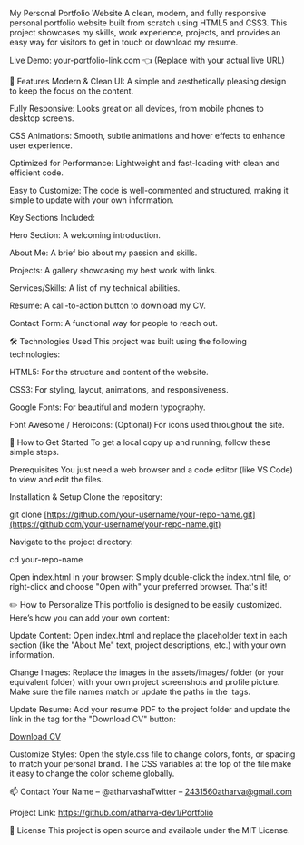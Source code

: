 My Personal Portfolio Website
A clean, modern, and fully responsive personal portfolio website built from scratch using HTML5 and CSS3. This project showcases my skills, work experience, projects, and provides an easy way for visitors to get in touch or download my resume.

Live Demo: your-portfolio-link.com 👈 (Replace with your actual live URL)

🌟 Features
Modern & Clean UI: A simple and aesthetically pleasing design to keep the focus on the content.

Fully Responsive: Looks great on all devices, from mobile phones to desktop screens.

CSS Animations: Smooth, subtle animations and hover effects to enhance user experience.

Optimized for Performance: Lightweight and fast-loading with clean and efficient code.

Easy to Customize: The code is well-commented and structured, making it simple to update with your own information.

Key Sections Included:

Hero Section: A welcoming introduction.

About Me: A brief bio about my passion and skills.

Projects: A gallery showcasing my best work with links.

Services/Skills: A list of my technical abilities.

Resume: A call-to-action button to download my CV.

Contact Form: A functional way for people to reach out.

🛠️ Technologies Used
This project was built using the following technologies:

HTML5: For the structure and content of the website.

CSS3: For styling, layout, animations, and responsiveness.

Google Fonts: For beautiful and modern typography.

Font Awesome / Heroicons: (Optional) For icons used throughout the site.

🚀 How to Get Started
To get a local copy up and running, follow these simple steps.

Prerequisites
You just need a web browser and a code editor (like VS Code) to view and edit the files.

Installation & Setup
Clone the repository:

git clone [https://github.com/your-username/your-repo-name.git](https://github.com/your-username/your-repo-name.git)

Navigate to the project directory:

cd your-repo-name

Open index.html in your browser:
Simply double-click the index.html file, or right-click and choose "Open with" your preferred browser. That's it!

✏️ How to Personalize
This portfolio is designed to be easily customized. Here’s how you can add your own content:

Update Content: Open index.html and replace the placeholder text in each section (like the "About Me" text, project descriptions, etc.) with your own information.

Change Images: Replace the images in the assets/images/ folder (or your equivalent folder) with your own project screenshots and profile picture. Make sure the file names match or update the paths in the <img> tags.

Update Resume: Add your resume PDF to the project folder and update the link in the <a> tag for the "Download CV" button:

<a href="path/to/your/resume.pdf" download="YourName_CV.pdf">Download CV</a>

Customize Styles: Open the style.css file to change colors, fonts, or spacing to match your personal brand. The CSS variables at the top of the file make it easy to change the color scheme globally.

📫 Contact
Your Name – @atharvashaTwitter – 2431560atharva@gmail.com

Project Link: https://github.com/atharva-dev1/Portfolio

📄 License
This project is open source and available under the MIT License.
